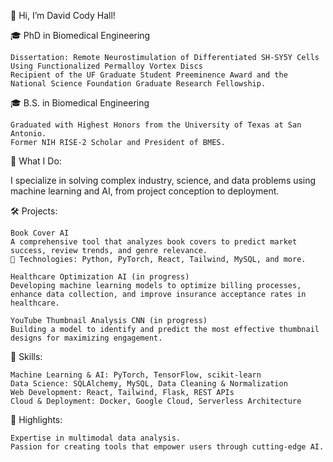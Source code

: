 👋 Hi, I’m David Cody Hall!

🎓 PhD in Biomedical Engineering

    Dissertation: Remote Neurostimulation of Differentiated SH-SY5Y Cells Using Functionalized Permalloy Vortex Discs
    Recipient of the UF Graduate Student Preeminence Award and the National Science Foundation Graduate Research Fellowship.

🎓 B.S. in Biomedical Engineering

    Graduated with Highest Honors from the University of Texas at San Antonio.
    Former NIH RISE-2 Scholar and President of BMES.

🔬 What I Do:

I specialize in solving complex industry, science, and data problems using machine learning and AI, from project conception to deployment. 

🛠️ Projects:

    Book Cover AI
    A comprehensive tool that analyzes book covers to predict market success, review trends, and genre relevance.
    🚀 Technologies: Python, PyTorch, React, Tailwind, MySQL, and more.

    Healthcare Optimization AI (in progress)
    Developing machine learning models to optimize billing processes, enhance data collection, and improve insurance acceptance rates in healthcare.

    YouTube Thumbnail Analysis CNN (in progress)
    Building a model to identify and predict the most effective thumbnail designs for maximizing engagement.

🧠 Skills:

    Machine Learning & AI: PyTorch, TensorFlow, scikit-learn
    Data Science: SQLAlchemy, MySQL, Data Cleaning & Normalization
    Web Development: React, Tailwind, Flask, REST APIs
    Cloud & Deployment: Docker, Google Cloud, Serverless Architecture

🌟 Highlights:

    Expertise in multimodal data analysis.
    Passion for creating tools that empower users through cutting-edge AI.
